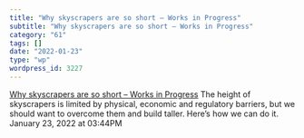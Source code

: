 ```yaml
---
title: "Why skyscrapers are so short – Works in Progress"
subtitle: "Why skyscrapers are so short – Works in Progress"
category: "61"
tags: []
date: "2022-01-23"
type: "wp"
wordpress_id: 3227
---
```

[ Why skyscrapers are so short – Works in Progress](https://www.worksinprogress.co/issue/why-skyscrapers-are-so-short/)
 The height of skyscrapers is limited by physical, economic and regulatory barriers, but we should want to overcome them and build taller. Here’s how we can do it.
January 23, 2022 at 03:44PM